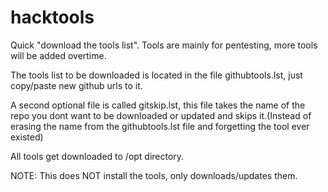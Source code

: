 # hacktools
Quick "download the tools list". Tools are mainly for pentesting, more tools will be added overtime.

The tools list to be downloaded is located in the file githubtools.lst, just copy/paste new github urls to it.

A second optional file is called gitskip.lst, this file takes the name of the repo you dont want to be downloaded or updated and skips it.(Instead of erasing the name from the githubtools.lst file and forgetting the tool ever existed)

All tools get downloaded to /opt directory.

NOTE: This does NOT install the tools, only downloads/updates them.
